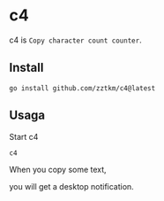 # c4

c4 is `Copy character count counter`.

## Install

```shell
go install github.com/zztkm/c4@latest
```

## Usaga

Start c4
```shell
c4
```

When you copy some text,  
  
  
you will get a desktop notification.
